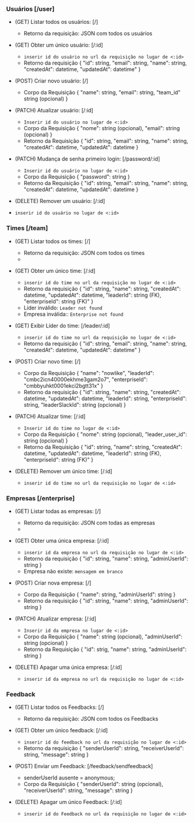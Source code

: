 ### Usuários [/user]
- (GET) Listar todos os usuários:  [/]
  - Retorno da requisição: JSON com todos os usuários
  
- (GET) Obter um único usuário: [/:id]
  - `inserir id do usuário no url da requisição no lugar de <:id>`
  - Retorno da requisição 
      {
      "id": string,
      "email": string,
      "name": string,
      "createdAt": datetime,
      "updatedAt": datetime"
      }

- (POST) Criar novo usuário: [/]
  - Corpo da Requisição
    {
      "name": string,
      "email": string,
      "team_id" string (opcional)
    }

- (PATCH) Atualizar usuário: [/:id]
  - `Inserir id do usuário no lugar de <:id>`
  - Corpo da Requisição
    {
    "nome": string (opcional),
    "email": string (opcional)
    }
  - Retorno da Requisição
    {
      "id": string,
      "email": string,
      "name": string,
      "createdAt": datetime,
      "updatedAt": datetime
    }

- (PATCH) Mudança de senha primeiro login: [/password/:id]
  - `Inserir id do usuário no lugar de <:id>`
  - Corpo da Requisição
    {
      "password": string
    }
  - Retorno da Requisição
    {
      "id": string,
      "email": string,
      "name": string,
      "createdAt": datetime,
      "updatedAt": datetime
    }

- (DELETE) Remover um usuário: [/:id]
- `inserir id do usuário no lugar de <:id>`

### Times [/team]
- (GET) Listar todos os times:  [/]
  - Retorno da requisição: JSON com todos os times
  - 
- (GET) Obter um único time: [/:id]
  - `inserir id do time no url da requisição no lugar de <:id>`
  - Retorno da requisição
    {
      "id": string,
      "name": string,
      "createdAt": datetime,
      "updatedAt": datetime,
      "leaderId": string (FK),
      "enterpriseId": string (FK)"
    }
  - Líder inválido: `Leader not found`
  - Empresa inválida:: `Enterprise not found`

- (GET) Exibir Líder do time: [/leader/:id]
  - `inserir id do time no url da requisição no lugar de <:id>`
  - Retorno da requisição
    {
      "id": string,
      "email": string,
      "name": string,
      "createdAt": datetime,
      "updatedAt": datetime"
    }

- (POST) Criar novo time: [/]
  - Corpo da Requisição
    {
    "name": "nowlike",
    "leaderId": "cmbc2icn40000ekhme3gam2o7",
    "enterpriseId": "cmbbyuhkt0001ekci2bgtt31x"
    }
  - Retorno da requisição
    {
    "id": string,
    "name": string,
    "createdAt": datetime,
    "updatedAt": datetime,
    "leaderId": string,
    "enterpriseId": string,
    "leaderSlackId": string (opcional)
    }
    

- (PATCH) Atualizar time: [/:id]
  - `Inserir id do time no lugar de <:id>`
  - Corpo da Requisição
    {
    "nome": string (opcional),
    "leader_user_id": string (opcional)
    }
  - Retorno da Requisição
    {
      "id": string,
      "name": string,
      "createdAt": datetime,
      "updatedAt": datetime,
      "leaderId": string (FK),
      "enterpriseId": string (FK)"
    }

- (DELETE) Remover um único time: [/:id]
  - `inserir id do time no url da requisição no lugar de <:id>`

### Empresas [/enterprise]

- (GET) Listar todas as empresas:  [/]
  - Retorno da requisição: JSON com todas as empresas
  - 
- (GET) Obter uma única empresa: [/:id]
  - `inserir id da empresa no url da requisição no lugar de <:id>`
  - Retorno da requisição
    {
      "id": string,
      "name": string,
      "adminUserId": string
    }
  - Empresa não existe: `mensagem em branco`

- (POST) Criar nova empresa: [/]
  - Corpo da Requisição
    {
      "name": string,
      "adminUserId": string
    }
  - Retorno da requisição
    {
      "id": string,
      "name": string,
      "adminUserId": string
    }
    

- (PATCH) Atualizar empresa: [/:id]
  - `Inserir id da empresa no lugar de <:id>`
  - Corpo da Requisição
    {
      "name": string (opcional),
      "adminUserId": string (opcional)
    }
  - Retorno da Requisição
    {
      "id": strig,
      "name": string,
      "adminUserId": string
    }

- (DELETE) Apagar uma única empresa: [/:id]
  - `inserir id da empresa no url da requisição no lugar de <:id>`


### Feedback

- (GET) Listar todos os Feedbacks:  [/]
  - Retorno da requisição: JSON com todos os Feedbacks
  
- (GET) Obter um único feedback: [/:id]
  - `inserir id do feedback no url da requisição no lugar de <:id>`
  - Retorno da requisição 
      {
        "senderUserId": string,
        "receiverUserId": string,
        "message": string
      }

- (POST) Enviar um Feedback: [/feedback/sendfeedback]
  - senderUserId ausente = anonymous;
  - Corpo da Requisição
   {
      "senderUserId": string (opcional),
      "receiverUserId": string,
      "message": string
   }

- (DELETE) Apagar um único Feedback: [/:id]
  - `inserir id do Feedback no url da requisição no lugar de <:id>`
